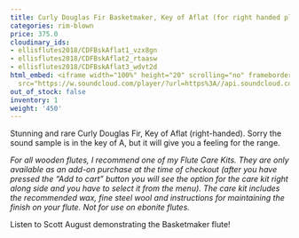 ```yaml
---
title: Curly Douglas Fir Basketmaker, Key of Aflat (for right handed player)
categories: rim-blown
price: 375.0
cloudinary_ids:
- ellisflutes2018/CDFBskAflat1_vzx8gn
- ellisflutes2018/CDFBskAflat2_rtaasw
- ellisflutes2018/CDFBskAflat3_wdvt2d
html_embed: <iframe width="100%" height="20" scrolling="no" frameborder="no" allow="autoplay"
  src="https://w.soundcloud.com/player/?url=https%3A//api.soundcloud.com/tracks/536548146&color=%23ff5500&inverse=false&auto_play=false&show_user=true"></iframe>
out_of_stock: false
inventory: 1
weight: '450'
---
```


Stunning and rare Curly Douglas Fir, Key of Aflat (right-handed).  Sorry the sound sample is in the key of A, but it will give you a feeling for the range.

*For all wooden flutes, I recommend one of my Flute Care Kits.  They are only available as an add-on purchase at the time of checkout (after you have pressed the “Add to cart” button you will see the option for the care kit right along side and you have to select it from the menu). The care kit includes the recommended wax, fine steel wool and instructions for maintaining the finish on your flute.  Not for use on ebonite flutes.*

Listen to Scott August demonstrating the Basketmaker flute!

